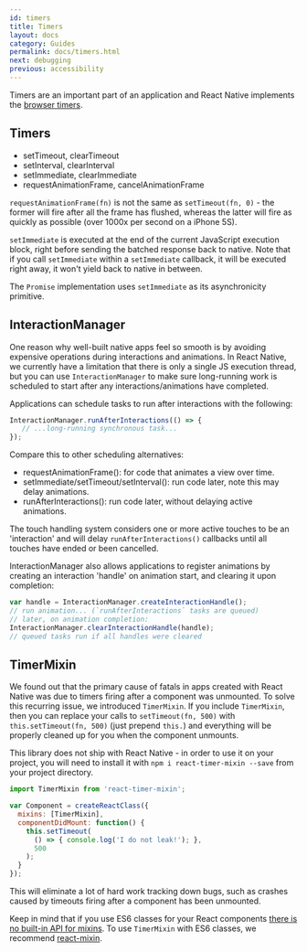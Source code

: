 ```yaml
---
id: timers
title: Timers
layout: docs
category: Guides
permalink: docs/timers.html
next: debugging
previous: accessibility
---
```


Timers are an important part of an application and React Native implements the [browser timers](https://developer.mozilla.org/en-US/Add-ons/Code_snippets/Timers).

## Timers

- setTimeout, clearTimeout
- setInterval, clearInterval
- setImmediate, clearImmediate
- requestAnimationFrame, cancelAnimationFrame

`requestAnimationFrame(fn)` is not the same as `setTimeout(fn, 0)` - the former will fire after all the frame has flushed, whereas the latter will fire as quickly as possible (over 1000x per second on a iPhone 5S).

`setImmediate` is executed at the end of the current JavaScript execution block, right before sending the batched response back to native. Note that if you call `setImmediate` within a `setImmediate` callback, it will be executed right away, it won't yield back to native in between.

The `Promise` implementation uses `setImmediate` as its asynchronicity primitive.


## InteractionManager

One reason why well-built native apps feel so smooth is by avoiding expensive operations during interactions and animations. In React Native, we currently have a limitation that there is only a single JS execution thread, but you can use `InteractionManager` to make sure long-running work is scheduled to start after any interactions/animations have completed.

Applications can schedule tasks to run after interactions with the following:

```javascript
InteractionManager.runAfterInteractions(() => {
   // ...long-running synchronous task...
});
```

Compare this to other scheduling alternatives:

- requestAnimationFrame(): for code that animates a view over time.
- setImmediate/setTimeout/setInterval(): run code later, note this may delay animations.
- runAfterInteractions(): run code later, without delaying active animations.

The touch handling system considers one or more active touches to be an 'interaction' and will delay `runAfterInteractions()` callbacks until all touches have ended or been cancelled.

InteractionManager also allows applications to register animations by creating an interaction 'handle' on animation start, and clearing it upon completion:

```javascript
var handle = InteractionManager.createInteractionHandle();
// run animation... (`runAfterInteractions` tasks are queued)
// later, on animation completion:
InteractionManager.clearInteractionHandle(handle);
// queued tasks run if all handles were cleared
```


## TimerMixin

We found out that the primary cause of fatals in apps created with React Native was due to timers firing after a component was unmounted. To solve this recurring issue, we introduced `TimerMixin`. If you include `TimerMixin`, then you can replace your calls to `setTimeout(fn, 500)` with `this.setTimeout(fn, 500)` (just prepend `this.`) and everything will be properly cleaned up for you when the component unmounts.

This library does not ship with React Native - in order to use it on your project, you will need to install it with `npm i react-timer-mixin --save` from your project directory.

```javascript
import TimerMixin from 'react-timer-mixin';

var Component = createReactClass({
  mixins: [TimerMixin],
  componentDidMount: function() {
    this.setTimeout(
      () => { console.log('I do not leak!'); },
      500
    );
  }
});
```

This will eliminate a lot of hard work tracking down bugs, such as crashes caused by timeouts firing after a component has been unmounted.

Keep in mind that if you use ES6 classes for your React components [there is no built-in API for mixins](https://facebook.github.io/react/blog/2015/01/27/react-v0.13.0-beta-1.html#mixins). To use `TimerMixin` with ES6 classes, we recommend [react-mixin](https://github.com/brigand/react-mixin).
